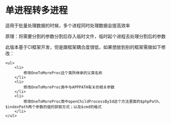<h1>单进程转多进程</h1>


<p>
    适用于批量处理数据的时候，多个进程同时处理数据会提高效率
</p>
<p>
    原理：将需要分割的参数分割后存入临时文件，临时起个进程去处理分割后的参数
</p>
<p>
    此版本基于CI框架开发，但是跟框架耦合度很低，如果想放到别的框架需做如下修改：
    
    <ul>
        <li>
            修改OneToMoreProc这个类所继承的父类名称
        </li>
        <li>
            修改OneToMoreProc类中与APPPATH有关的相关参数
        </li>
        <li>
            修改OneToMoreProc类中openChildProcessById这个方法里面的$phpPath、$indexPath两个参数的值的获取方式；以及$cmd的格式
        </li>
    </ul>
</p>
